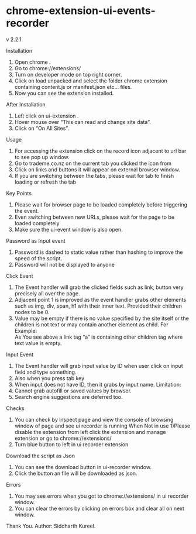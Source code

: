 # chrome-extension-ui-events-recorder
v 2.2.1

Installation
1) Open chrome . 
2) Go to chrome://extensions/ 
3) Turn on developer mode on top right corner. 
4) Click on load unpacked and select the folder chrome extension containing content.js or manifest.json etc... files. 
5) Now you can see the extension installed.

After Installation 
1) Left click on ui-extension . 
2) Hover mouse over “This can read and change site data”. 
3) Click on “On All Sites”.

Usage
1) For accessing the extension click on the record icon adjacent to url bar to see pop up window. 
2) Go to trademe.co.nz on the current tab you clicked the icon from 
3) Click on links and buttons it will appear on external browser window. 
4) If you are switching between the tabs, please wait for tab to finish loading or refresh the tab

Key Points
1) Please wait for browser page to be loaded completely before triggering the event. 
2) Even switching between new URLs, please wait for the page to be loaded completely 
3) Make sure the ui-event window is also open.

Password as Input event
1) Password is dashed to static value rather than hashing to improve the speed of the script.
2) Password will not be displayed to anyone

Click Event
1) The Event handler will grab the clicked fields such as link, button very precisely all over the page. 
2) Adjacent point 1 is improved as the event handler grabs other elements such as img, div, span, h1 with their inner text. 
Provided their children nodes to be 0.
3) Value may be empty if there is no value specified by the site itself or the children is not text or may contain another 
element as child. 
For Example: <a> <img><div></div></a> As You see above a link tag “a” is containing other children tag where text value is empty.

Input Event
1) The Event handler will grab input value by ID when user click on input field and type something. 
2) Also when you press tab key 
3) When input does not have ID, then it grabs by input name.
Limitation: 
1) Cannot grab autofill or saved values by browser. 
2) Search engine suggestions are deferred too.

Checks
1) You can check by inspect page and view the console of browsing window of page and see ui recorder is running
When Not in use 
1)Please disable the extension from left click the extension and manage extension or go to chrome://extensions/ 
2) Turn blue button to left in ui recorder extension

Download the script as Json
1) You can see the download button in ui-recorder window. 
2) Click the button an file will be downloaded as json.

Errors
1) You may see errors when you got to chrome://extensions/ in ui recorder window.
2) You can clear the errors by clicking on errors box and clear all on next window.

Thank You.
Author: Siddharth Kureel.
